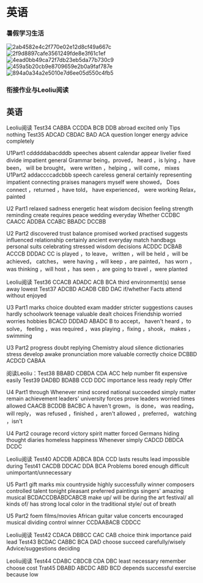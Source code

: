 # 英语
### 暑假学习生活
![2ab4582e4c2f770e02e12d8cf49a667c](https://i2.100024.xyz/2023/08/27/sy10c7.webp)
![2f9d8897cafe3561249fde8e3f61c1ef](https://i2.100024.xyz/2023/08/27/sy14fu.webp)
![4ead0bb49ca72f7db23eb5da77b730c9](https://i2.100024.xyz/2023/08/27/sy1g3u.webp)
![459a5b20cb9e8709659e2b0a9faf787e](https://i2.100024.xyz/2023/08/27/sy1dee.webp)
![894a0a34a2e5010e7d6ee05d550c4fb5](https://i2.100024.xyz/2023/08/27/sy1orf.webp)
### 衔接作业与Leoliu阅读
## 英语

Leoliu阅读
Test34 CABBA CCDDA BCB DDB abroad excited only Tips nothing
Test35 ADCAD CBDAC BAD ACA question longer energy advice completely

U1Part1
cdddddabacdddb
speeches absent calendar appear livelier fixed divide impatient general Grammar
being，proved， heard ，is lying ，have been， will be brought， were written ，helping ，will come， mixes
U1Part2
addaccccadcbbb
speech careless general certainly representing impatient connecting praises managers myself
were showed， Does connect ，returned ，have told， have experienced， were working Relax， painted

U2 Part1
relaxed sadness energetic heat wisdom decision feeling strength reminding create requires peace wedding everyday Whether
CCDBC CAACC ADDBA CCABC
BBADC DCCBB

U2 Part2
discovered trust balance promised worked practised suggests influenced relationship certainly ancient everyday match handbags personal suits celebrating stressed wisdom decisions
ACDDC DCBAB ACCCB DDDAC CC
is played ，to leave， written ，will be held ，will be achieved， catches， were having ，will keep ，are painted， has worn ，was thinking ，will host ，has seen ，are going to travel ，were planted

Leoliu阅读
Test36 CCACB ADADC ACB BCA third environment(s) sense away lowest
Test37 ADCBD ACADB CBD DAC if/whether Facts attend without enjoyed

U3 Part1
marks choice doubted exam madder stricter suggestions causes hardly schoolwork teenage valuable dealt choices Friendship worried worries hobbies
BCACD DDDAD ABADC B
to accept， haven't heard ，to solve， feeling ，was required ，was playing ，fixing ，shook， makes ，swimming

U3 Part2
progress doubt replying Chemistry aloud silence dictionaries stress develop awake pronunciation more valuable correctly choice
DCBBD ACDCD 
CABAA

阅读Leoliu：Test38 BBABD CDBDA CDA ACC help number fit expensive easily
Test39 DADBD BDABB CCD DDC importance less ready reply Offer

U4 Part1
through Whenever mind scored national succeeded simply matter remain achievement leaders' university forces prove leaders worried times allowed
CAACB BCDDB BACBC A
haven't grown， is done， was reading， will reply， was refused ，finished ，aren't allowed ，preferred， watching ，isn't

U4 Part2
courage record victory spirit matter forced Germans hiding thought diaries homeless happiness Whenever simply 
CADCD DBDCA
DCDC

Leoliu阅读
Test40 ADCDB ADBCA BDA CCD lasts results lead impossible during
Test41 CACDB DDCAC DDA BCA Problems bored enough difficult unimportant/unnecessary

U5 Part1
gift marks mix countryside highly successfully winner composers controlled talent tonight pleasant preferred paintings singers' amazing musical
BCDACCDBABDCABCB
make up/ will be during the art festival/ all kinds of/ has strong local color in the traditional style/ out of breath

U5 Part2
foem films/movies African guitar value concerts encouraged musical dividing control winner
CCDAABACB
CDDCC

Leoliu阅读
Test42 CDACA DBBCC CAC CAB choice think importance paid lead
Test43 BCDAC CABBC BCA DAD choose succeed carefully/wisely Advice/suggestions deciding

Leoliu阅读
Test44 CDABC CBDCB CDA DBC least necessary remember choose cost
Trat45 DBABD ABCDC ABD BCD depends successful exercise because low
